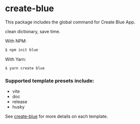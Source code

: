 # create-blue
This package includes the global command for Create Blue App.

clean dictionary, save time.

With NPM:

```bash
$ npm init blue
```

With Yarn:

```bash
$ yarn create blue
```

### Supported template presets include:

* vite
* doc
* release
* husky

See [create-blue](https://github.com/fuchunhui/create-blue) for more details on each template.

